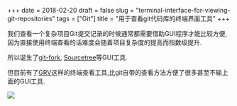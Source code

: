 +++
date = 2018-02-20
draft = false
slug = "terminal-interface-for-viewing-git-repositories"
tags = ["Git"]
title = "用于查看git代码库的终端界面工具"
+++

我们查看一个复杂项目Git提交记录的时候通常都需要借助GUI程序才能比较方便,因为直接使用终端查看的话难度会随着项目复杂度的提高而指数级提升.

所以诞生了[git-fork](https://git-fork.com), [Sourcetree](https://www.sourcetreeapp.com)等GUI工具.

但目前有了[GRV](https://github.com/rgburke/grv)这样的终端查看工具,比git自带的查看方法方便了很多甚至不输上面的GUI工具.

![](/images/2018/02/grv.webp)
